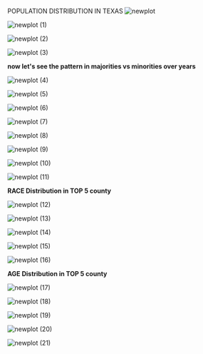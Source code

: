   POPULATION DISTRIBUTION IN TEXAS
  ![newplot](https://user-images.githubusercontent.com/83202597/136816577-4ff7e257-e68e-4a7b-9b48-31ee9842f74b.png)
  
  ![newplot (1)](https://user-images.githubusercontent.com/83202597/136816841-5cedeb6b-2bc4-452c-aed8-9a9b2072a69e.png)

![newplot (2)](https://user-images.githubusercontent.com/83202597/136816981-6ded28eb-ce68-48fb-84e8-8c9755515987.png)

![newplot (3)](https://user-images.githubusercontent.com/83202597/136817161-f0ce00ad-3079-4164-b872-b70b442f6b1c.png)

**now let's see the pattern in majorities vs minorities over years**

![newplot (4)](https://user-images.githubusercontent.com/83202597/136817453-987043c9-2861-4d3c-8bef-cb0ee012dde4.png)

![newplot (5)](https://user-images.githubusercontent.com/83202597/136817647-98c822be-2f22-4bc8-b716-0e3a390ad995.png)

![newplot (6)](https://user-images.githubusercontent.com/83202597/136817893-76b85a72-7c0b-4a91-9da9-3925ae857394.png)

![newplot (7)](https://user-images.githubusercontent.com/83202597/136817931-2cf5379d-00e8-4b7a-a410-2eb968d14618.png)

![newplot (8)](https://user-images.githubusercontent.com/83202597/136818150-aa309b99-978c-4c6f-9084-96a896658b0b.png)

![newplot (9)](https://user-images.githubusercontent.com/83202597/136818188-ec97687e-52b9-4bd5-99c6-beb23c48576f.png)

![newplot (10)](https://user-images.githubusercontent.com/83202597/136818618-ed0d1fb1-fec0-49c7-b87d-3dac3267c0a8.png)

![newplot (11)](https://user-images.githubusercontent.com/83202597/136818633-6e77704d-1c63-46bd-a3f8-6bce8bce74c4.png)

**RACE Distribution in TOP 5 county**

![newplot (12)](https://user-images.githubusercontent.com/83202597/136819252-6aad20fe-a371-408b-83bb-a7062c3508c3.png)

![newplot (13)](https://user-images.githubusercontent.com/83202597/136819288-418e837f-1bf7-4d19-9f9f-aba12a33c82e.png)

![newplot (14)](https://user-images.githubusercontent.com/83202597/136819312-4c01dda5-6cc7-4569-be40-78ea232e0da6.png)

![newplot (15)](https://user-images.githubusercontent.com/83202597/136819343-3e409776-4f88-4130-807a-ca9d5b6740bf.png)

![newplot (16)](https://user-images.githubusercontent.com/83202597/136819171-503a6bc3-7e5a-4ab5-878d-acab48bf2e33.png)

**AGE Distribution in TOP 5 county**

![newplot (17)](https://user-images.githubusercontent.com/83202597/136819936-a4a0235f-b60e-48a7-a26a-53f2352ae11d.png)

![newplot (18)](https://user-images.githubusercontent.com/83202597/136819972-59f130b2-352e-42dc-83a0-367a8ddd0639.png)

![newplot (19)](https://user-images.githubusercontent.com/83202597/136820005-e78f49e7-4683-4361-96bc-789f3536b933.png)

![newplot (20)](https://user-images.githubusercontent.com/83202597/136820032-31eb7f21-cb15-4632-b815-58d2d6f4bb75.png)

![newplot (21)](https://user-images.githubusercontent.com/83202597/136820050-8ae9cf0e-ce8d-4ea6-b38a-3ea97a828d2b.png)



